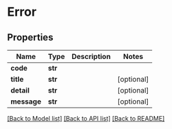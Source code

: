 # Error

## Properties
Name | Type | Description | Notes
------------ | ------------- | ------------- | -------------
**code** | **str** |  | 
**title** | **str** |  | [optional] 
**detail** | **str** |  | [optional] 
**message** | **str** |  | [optional] 

[[Back to Model list]](../README.md#documentation-for-models) [[Back to API list]](../README.md#documentation-for-api-endpoints) [[Back to README]](../README.md)


